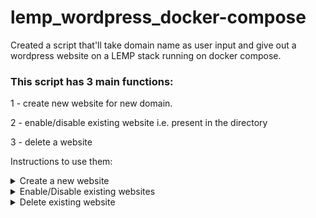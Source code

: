 # lemp_wordpress_docker-compose
Created a script that'll take domain name as user input and give out a wordpress website on a LEMP stack running on docker compose.

### This script has 3 main functions:
  1 - create new website for new domain.

  2 - enable/disable existing website i.e. present in the directory
  
  3 - delete a website

Instructions to use them:
<details>

<summary>Create a new website</summary>

Step 1 - Run this command while you are inside this folder
```bash 
bash main_script.sh domain 
```

Step 2a - If you've docker installed on your system, then you'll get the option to enter domain name for your website.

</details>

<details> 
<summary>Enable/Disable existing websites</summary>
</details>

<details> 
<summary>Delete existing website</summary>
</details>

